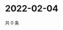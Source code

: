 # 2022-02-04

共 0 条

<!-- BEGIN WEIBO -->
<!-- 最后更新时间 Fri Feb 04 2022 19:06:09 GMT+0800 (China Standard Time) -->

<!-- END WEIBO -->
